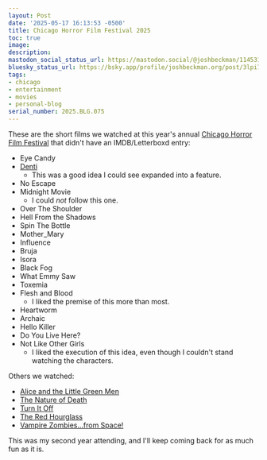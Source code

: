 ```yaml
---
layout: Post
date: '2025-05-17 16:13:53 -0500'
title: Chicago Horror Film Festival 2025
toc: true
image:
description:
mastodon_social_status_url: https://mastodon.social/@joshbeckman/114531455144662595
bluesky_status_url: https://bsky.app/profile/joshbeckman.org/post/3lpi7w3cuci2o
tags:
- chicago
- entertainment
- movies
- personal-blog
serial_number: 2025.BLG.075
---
```

These are the short films we watched at this year's annual [Chicago Horror Film Festival](https://www.chicagohorrorfilmfest.com) that didn't have an IMDB/Letterboxd entry:

- Eye Candy
- [Denti](https://www.imdb.com/title/tt32360984/)
  - This was a good idea I could see expanded into a feature.
- No Escape
- Midnight Movie
  - I could _not_ follow this one.
- Over The Shoulder
- Hell From the Shadows
- Spin The Bottle
- Mother_Mary
- Influence
- Bruja
- Isora
- Black Fog
- What Emmy Saw
- Toxemia
- Flesh and Blood
  - I liked the premise of this more than most.
- Heartworm
- Archaic
- Hello Killer
- Do You Live Here?
- Not Like Other Girls
  - I liked the execution of this idea, even though I couldn't stand watching the characters.

Others we watched:
- [Alice and the Little Green Men](https://www.joshbeckman.org/blog/watching/letterboxd-review-891734149-alice-and-the-little-green-men)
- [The Nature of Death](https://www.joshbeckman.org/blog/watching/letterboxd-review-891887279-the-nature-of-death)
- [Turn It Off](https://www.joshbeckman.org/blog/watching/letterboxd-review-891892591-turn-it-off)
- [The Red Hourglass](https://www.joshbeckman.org/blog/watching/letterboxd-review-891889091-the-red-hourglass)
- [Vampire Zombies...from Space!](https://www.joshbeckman.org/blog/watching/letterboxd-review-891726006-vampire-zombiesfrom-space)

This was my second year attending, and I'll keep coming back for as much fun as it is.
